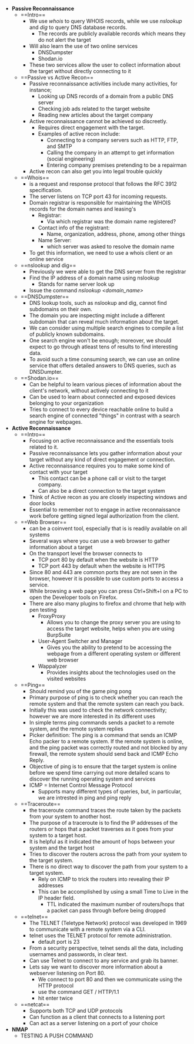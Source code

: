 - **Passive Reconnaissance**
	- ==Intro==
		- We use *whois* to query WHOIS records, while we use *nslookup* and *dig* to query DNS database records.
			- The records are publicly available records which means they do not alert the target
		- Will also learn the use of two online services
			- DNSDumpster
			- Shodan.io
		- These two services allow the user to collect information about the target without directly connecting to it
	- ==Passive vs Active Recon==
		- Passive reconnaissance activities include many activities, for instance;
			- Looking up DNS records of a domain from a public DNS server
			- Checking job ads related to the target website
			- Reading new articles about the target company
		- Active reconnaissance cannot be achieved so discreetly.
			- Requires direct engagement with the target.
			- Examples of active recon include:
				- Connecting to a company servers such as HTTP, FTP, and SMTP
				- Calling the company in an attempt to get information (social engineering)
				- Entering company premises pretending to be a repairman
		- Active recon can also get you into legal trouble quickly
	- ==Whois==
		- is a request and response protocol that follows the RFC 3912 specification.
		- The server listens on TCP port 43 for incoming requests.
		- Domain registrar is responsible for maintaining the WHOIS records for the domain names and leasing's
			- Registrar:
				- Via which registrar was the domain name registered?
			- Contact info of the registrant: 
				- Name, organization, address, phone, among other things
			- Name Server: 
				- which server was asked to resolve the domain name
		- To get this information, we need to use a whois client or an online service
	- ==nslookup and dig==
		- Previously we were able to get the DNS server from the registrar
		- Find the IP address of a domain name using nslookup
			- Stands for name server look up
		- Issue the command *nslookup <domain_name>*
	- ==DNSDumpster==
		- DNS lookup tools, such as nslookup and dig, cannot find subdomains on their own.
		- The domain you are inspecting might include a different subdomain that can reveal much information about the target.
		- We can consider using multiple search engines to compile a list of publicly known subdomains.
		- One search engine won't be enough; moreover, we should expect to go through atleast tens of results to find interesting data.
		- To avoid such a time consuming search, we can use an online service that offers detailed answers to DNS queries, such as DNSDumpter.
	- ==Shodan.io==
		- Can be helpful to learn various pieces of information about the client's network, without actively connecting to it
		- Can be used to learn about connected and exposed devices belonging to your organization
		- Tries to connect to every device reachable online to build a search engine of connected "things" in contrast with a search engine for webpages.
- **Active Reconnaissance**
	- ==Intro==
		- Focusing on active reconnaissance and the essentials tools related to it.
		- Passive reconnaissance lets you gather information about your target without any kind of direct engagement or connection.
		- Active reconnaissance requires you to make some kind of contact with your target
			- This contact can be a phone call or visit to the target company.
			- Can also be a direct connection to the target system
		- Think of Active recon as you are closely inspecting windows and door locks
		- Essential to remember not to engage in active reconnaissance work before getting signed legal authorization from the client.
	- ==Web Browser==
		- can be a coinvent tool, especially that is is readily available on all systems
		- Several ways where you can use a web browser to gather information about a target
		- On the transport level the browser connects to
			- TCP port 80 by default when the website is HTTP
			- TCP port 443 by default when the website is HTTPS
		- Since 80 and 443 are common ports they are not seen in the browser, however it is possible to use custom ports to access a service. 
		- While browsing a web page you can press Ctrl+Shift+I on a PC to open the Developer tools on Firefox.
		- There are also many plugins to firefox and chrome that help with pen testing
			- FroxyProxy
				- Allows you to change the proxy server you are using to access the target website, helps when you are using BurpSuite
			- User-Agent Switcher and Manager
				- Gives you the ability to pretend to be accessing the webpage from a different operating system or different web browser 
			- Wappalyzer
				- Provides insights about the technologies used on the visited websites
	- ==Ping==
		- Should remind you of the game ping pong
		-  Primary purpose of ping is to check whether you can reach the remote system and that the remote system can reach you back.
		- Initially this was used to check the network connectivity; however we are more interested in its different uses
		- In simple terms ping commands sends a packet to a remote system, and the remote system replies
		- Picker definition: The ping is a command that sends an ICMP Echo packer to a remote system. If the remote system is online, and the ping packet was correctly routed and not blocked by any firewall, the remote system should send back and ICMP Echo Reply.
		- Objective of ping is to ensure that the target system is online before we spend time carrying out more detailed scans to discover the running operating system and services
		- ICMP = Internet Control Message Protocol
			- Supports many different types of queries, but, in particular, we are intrested in ping and ping reply
	- ==Traceroute==
		- the traceroute command traces the route taken by the packets from your system to another host.
		- The purpose of a traceroute is to find the IP addresses of the routers or hops that a packet traverses as it goes from your system to a target host.
		- It is helpful as it indicated the amount of hops between your system and the target host
		- Tries to discover the routers across the path from your system to the target system.
		- There is no direct way to discover the path from your system to a target system.
			- Rely on ICMP to trick the routers into revealing their IP addresses
			- This can be accomplished by using a small Time to Live in the IP header field.
				- TTL indicated the maximum number of routers/hops that a packet can pass through before being dropped
	- ==telnet==
		- The TELNET (Teletype Network) protocol was developed in 1969 to communicate with a remote system via a CLI.
		- telnet uses the TELNET protocol for remote administration. 
			- default port is 23
		- From a security perspective, telnet sends all the data, including usernames and passwords, in clear text. 
		- Can use Telnet to connect to any service and grab its banner. 
		- Lets say we want to discover more information about a webserver listening on Port 80. 
			- We connect to port 80 and then we communicate using the HTTP protocol
			- use the command GET / HTTP/1.1
			- hit enter twice
	- ==netcat==
		- Supports both TCP and UDP protocols
		- Can function as a client that connects to a listening port
		- Can act as a server listening on a port of your choice
- **NMAP**
	- TESTING A PUSH COMMAND